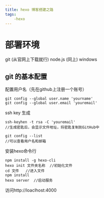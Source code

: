 ```yaml
---
title: hexo 博客搭建之路
tags:
    -hexo
---
```


# 部署环境

git (从官网上下载就行)
node.js (同上)
windows

## git 的基本配置

配置用户名（先在github上注册一个账号）

```
git config --global user.name 'yourname'
git config --global user.email 'youremail'
```

ssh key 生成

```
ssh-keyhen -t rsa -C 'youremail'
//生成密匙后，会显示文件地址，将密匙复制到GitHub中

git config --list
//可以查看用户名和邮箱
```
安装hexo命令行

```
npm install -g hexo-cli
hexo init 文件夹名称  //初始化文件
cd 文件   //进入文件
npm install
hexo server  //启动服务
```
访问http://loaclhost:4000

